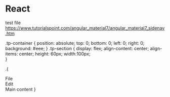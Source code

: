 # React
test file
https://www.tutorialspoint.com/angular_material7/angular_material7_sidenav.htm


.tp-container {
   position: absolute;
   top: 0;
   bottom: 0;
   left: 0;
   right: 0;
   background: #eee;
}
.tp-section {
   display: flex;
   align-content: center;
   align-items: center;
   height: 60px;
   width:100px;   
}

.{ <mat-sidenav-container class = "tp-container">
   <mat-sidenav mode = "side" opened>
      <section class = "tp-section">
         <span>File</span>
      </section>
      <section class = "tp-section">
         <span>Edit</span>
      </section>
   </mat-sidenav>
   <mat-sidenav-content>Main content</mat-sidenav-content>
   }
</mat-sidenav-container>

